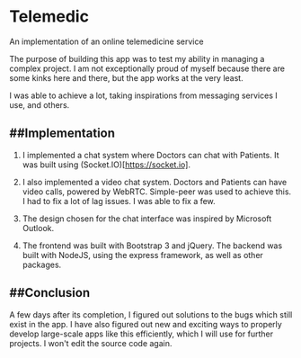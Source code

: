 # Telemedic
An implementation of an online telemedicine service

The purpose of building this app was to test my ability in managing a complex project. I am not exceptionally proud of myself because there are some kinks here and there, but the app works at the very least.

I was able to achieve a lot, taking inspirations from messaging services I use, and others.

##Implementation
-----------------------------------

1. I implemented a chat system where Doctors can chat with Patients. It was built using (Socket.IO)[https://socket.io].

2. I also implemented a video chat system. Doctors and Patients can have video calls, powered by WebRTC. Simple-peer was used to achieve this. I had to fix a lot of lag issues. I was able to fix a few.

3. The design chosen for the chat interface was inspired by Microsoft Outlook.

4. The frontend was built with Bootstrap 3 and jQuery. The backend was built with NodeJS, using the express framework, as well as other packages.

##Conclusion
----------------------------------

A few days after its completion, I figured out solutions to the bugs which still exist in the app. I have also figured out new and exciting ways to properly develop large-scale apps like this efficiently, which I will use for further projects.
I won't edit the source code again.
